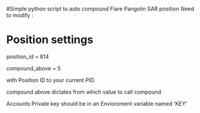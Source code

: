 #Simple python script to auto compound Flare Pangolin SAR position
Need to modify :

# Position settings
position_id = 814

compound_above = 5

with Position ID to your current PID.

compound above dictates from which value to call compound

Accounts Private key should be in an Envioroment variable named 'KEY'
